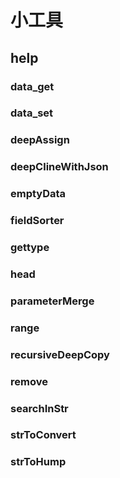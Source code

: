 # 小工具

## help

### data_get

### data_set

### deepAssign

### deepClineWithJson

### emptyData

### fieldSorter

### gettype

### head

### parameterMerge

### range

### recursiveDeepCopy

### remove

### searchInStr

### strToConvert

### strToHump
